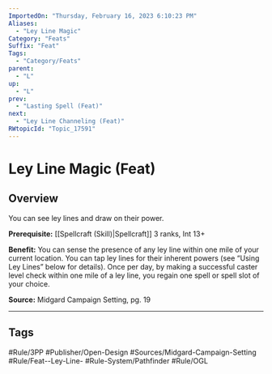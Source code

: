 ```yaml
---
ImportedOn: "Thursday, February 16, 2023 6:10:23 PM"
Aliases:
  - "Ley Line Magic"
Category: "Feats"
Suffix: "Feat"
Tags:
  - "Category/Feats"
parent:
  - "L"
up:
  - "L"
prev:
  - "Lasting Spell (Feat)"
next:
  - "Ley Line Channeling (Feat)"
RWtopicId: "Topic_17591"
---
```

# Ley Line Magic (Feat)
## Overview
You can see ley lines and draw on their power.

**Prerequisite:** [[Spellcraft (Skill)|Spellcraft]] 3 ranks, Int 13+

**Benefit:** You can sense the presence of any ley line within one mile of your current location. You can tap ley lines for their inherent powers (see “Using Ley Lines” below for details). Once per day, by making a successful caster level check within one mile of a ley line, you regain one spell or spell slot of your choice.

**Source:** Midgard Campaign Setting, pg. 19


---
## Tags
#Rule/3PP #Publisher/Open-Design #Sources/Midgard-Campaign-Setting #Rule/Feat--Ley-Line- #Rule-System/Pathfinder #Rule/OGL

